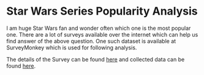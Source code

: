 # Star Wars Series Popularity Analysis
I am huge Star Wars fan and wonder often which one is the most popular one. There are a lot of surveys available over the internet which can help us find answer of the above question. One such dataset is available at SurveyMonkey which is used for following analysis.

The details of the Survey can be found [here](https://fivethirtyeight.com/features/americas-favorite-star-wars-movies-and-least-favorite-characters/ "Star Wars Survey") and collected data can be found [here](https://github.com/fivethirtyeight/data/tree/master/star-wars-survey "Star Wars Survey Git Hub Repo").

